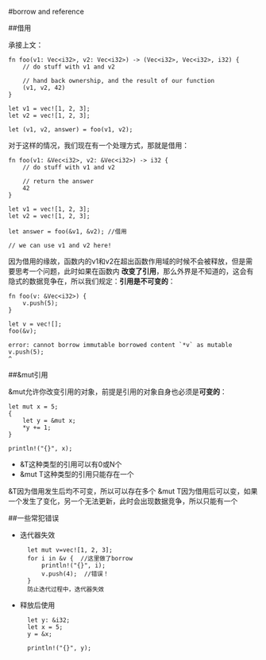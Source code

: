 #borrow and reference

##借用

承接上文：

    fn foo(v1: Vec<i32>, v2: Vec<i32>) -> (Vec<i32>, Vec<i32>, i32) {
        // do stuff with v1 and v2

        // hand back ownership, and the result of our function
        (v1, v2, 42)
    }

    let v1 = vec![1, 2, 3];
    let v2 = vec![1, 2, 3];

    let (v1, v2, answer) = foo(v1, v2);
    
对于这样的情况，我们现在有一个处理方式，那就是借用：

    fn foo(v1: &Vec<i32>, v2: &Vec<i32>) -> i32 {
        // do stuff with v1 and v2

        // return the answer
        42
    }

    let v1 = vec![1, 2, 3];
    let v2 = vec![1, 2, 3];

    let answer = foo(&v1, &v2); //借用

    // we can use v1 and v2 here!
    
因为借用的缘故，函数内的v1和v2在超出函数作用域的时候不会被释放，但是需要思考一个问题，此时如果在函数内
**改变了引用**，那么外界是不知道的，这会有隐式的数据竞争在，所以我们规定：**引用是不可变的**：

    fn foo(v: &Vec<i32>) {
        v.push(5);
    }

    let v = vec![];
    foo(&v);

    error: cannot borrow immutable borrowed content `*v` as mutable
    v.push(5);
    ^
    
##&mut引用

&mut允许你改变引用的对象，前提是引用的对象自身也必须是**可变的**：

    let mut x = 5;
    {
        let y = &mut x;
        *y += 1;
    }    
    
    println!("{}", x);
    
    
* &T这种类型的引用可以有0或N个    
* &mut T这种类型的引用只能存在一个

&T因为借用发生后均不可变，所以可以存在多个
&mut T因为借用后可以变，如果一个发生了变化，另一个无法更新，此时会出现数据竞争，所以只能有一个

##一些常犯错误

* 迭代器失效

        let mut v=vec![1, 2, 3];
        for i in &v {  //这里做了borrow
            println!("{}", i);
            v.push(4);  //错误！
        }
        防止迭代过程中，迭代器失效
    
* 释放后使用

        let y: &i32;
        let x = 5;
        y = &x;

        println!("{}", y);

